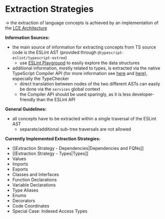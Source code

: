 # Extraction Strategies
-> the extraction of language concepts is achieved by an implementation of the [LCE Architecture](https://jqassistant-plugin.github.io/jqassistant-lce-docs/)

**Information Sources:**
- the main source of information for extracting concepts from TS source code is the ESLint AST (provided through `@typescript-eslint/typescript-estree`)
	- use [ESLint Playground](https://typescript-eslint.io/play/) to easily explore the data structures
- additional information, mostly related to types, is extracted via the native TypeScript Compiler API (for more information see [here](https://github.com/microsoft/TypeScript/wiki/Using-the-Compiler-API) and [here](https://github.com/microsoft/TypeScript-Compiler-Notes/blob/main/README.md)), especially the TypeChecker
	- direct translation between nodes of the two different ASTs can easily be done via the `services` global context
	- the Compiler API should be used sparingly, as it is less developer-friendly than the ESLint API

**General Guidelines:**
- all concepts have to be extracted within a single traversal of the ESLint AST
	- separate/additional sub-tree traversals are not allowed

**Currently Implemented Extraction Strategies:**
- [[Extraction Strategy - Dependencies|Dependencies and FQNs]]
- [[Extraction Strategy - Types|Types]]
- Values
- Imports
- Exports
- Classes and Interfaces
- Function Declarations
- Variable Declarations
- Type Aliases
- Enums
- Decorators
- Code Coordinates
- Special Case: Indexed Access Types